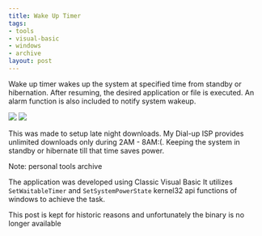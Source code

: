 ```yaml
---
title: Wake Up Timer
tags:
- tools
- visual-basic
- windows
- archive
layout: post
---
```


Wake up timer wakes up the system at specified time from standby or hibernation. After resuming, the desired application or file is executed. An alarm function is also included to notify system wakeup.

![](../../upload/wake1.jpg)   ![](../../upload/wake2.png) 

This was made to setup late night downloads. My Dial-up ISP provides unlimited downloads only during 2AM - 8AM:(. Keeping the system in standby or hibernate till that time saves power.

<div class="label label-yellow"> Note: personal tools archive </div>

The application was developed using Classic Visual Basic 
It utilizes  `SetWaitableTimer` and `SetSystemPowerState` kernel32 api functions of windows to achieve the task. 

This post is kept for historic reasons and unfortunately the binary is no longer available
